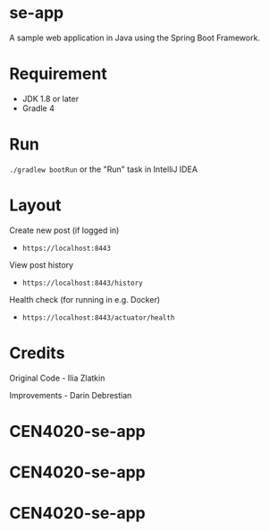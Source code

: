 se-app
=====

A sample web application in Java using the Spring Boot Framework.

Requirement 
============

* JDK 1.8 or later
* Gradle 4

Run
===

`./gradlew bootRun` or the "Run" task in IntelliJ IDEA

Layout
=====
Create new post (if logged in)
* `https://localhost:8443`

View post history
* `https://localhost:8443/history`

Health check (for running in e.g. Docker) 
* `https://localhost:8443/actuator/health`

Credits
=====
Original Code - Ilia Zlatkin

Improvements - Darin Debrestian
# CEN4020-se-app
# CEN4020-se-app
# CEN4020-se-app
